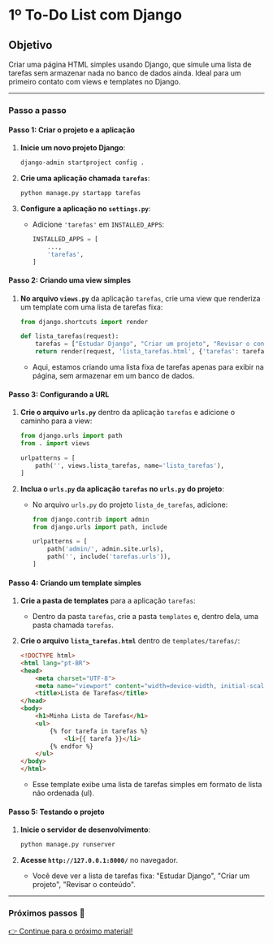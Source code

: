 # 1º To-Do List com Django

## Objetivo

Criar uma página HTML simples usando Django, que simule uma lista de tarefas sem armazenar nada no banco de dados ainda. Ideal para um primeiro contato com views e templates no Django.

---

### Passo a passo

#### Passo 1: Criar o projeto e a aplicação

1. **Inicie um novo projeto Django**:
   ```bash
   django-admin startproject config .
   ```

2. **Crie uma aplicação chamada `tarefas`**:
   ```bash
   python manage.py startapp tarefas
   ```

3. **Configure a aplicação no `settings.py`**:
   - Adicione `'tarefas'` em `INSTALLED_APPS`:
     ```python
     INSTALLED_APPS = [
         ...,
         'tarefas',
     ]
     ```

#### Passo 2: Criando uma view simples

1. **No arquivo `views.py`** da aplicação `tarefas`, crie uma view que renderiza um template com uma lista de tarefas fixa:
   ```python
   from django.shortcuts import render

   def lista_tarefas(request):
       tarefas = ["Estudar Django", "Criar um projeto", "Revisar o conteúdo"]
       return render(request, 'lista_tarefas.html', {'tarefas': tarefas})
   ```

   - Aqui, estamos criando uma lista fixa de tarefas apenas para exibir na página, sem armazenar em um banco de dados.

#### Passo 3: Configurando a URL

1. **Crie o arquivo `urls.py`** dentro da aplicação `tarefas` e adicione o caminho para a view:
   ```python
   from django.urls import path
   from . import views

   urlpatterns = [
       path('', views.lista_tarefas, name='lista_tarefas'),
   ]
   ```

2. **Inclua o `urls.py` da aplicação `tarefas` no `urls.py` do projeto**:
   - No arquivo `urls.py` do projeto `lista_de_tarefas`, adicione:
     ```python
     from django.contrib import admin
     from django.urls import path, include

     urlpatterns = [
         path('admin/', admin.site.urls),
         path('', include('tarefas.urls')),
     ]
     ```

#### Passo 4: Criando um template simples

1. **Crie a pasta de templates** para a aplicação `tarefas`:
   - Dentro da pasta `tarefas`, crie a pasta `templates` e, dentro dela, uma pasta chamada `tarefas`.

2. **Crie o arquivo `lista_tarefas.html`** dentro de `templates/tarefas/`:
   ```html
   <!DOCTYPE html>
   <html lang="pt-BR">
   <head>
       <meta charset="UTF-8">
       <meta name="viewport" content="width=device-width, initial-scale=1.0">
       <title>Lista de Tarefas</title>
   </head>
   <body>
       <h1>Minha Lista de Tarefas</h1>
       <ul>
           {% for tarefa in tarefas %}
               <li>{{ tarefa }}</li>
           {% endfor %}
       </ul>
   </body>
   </html>
   ```

   - Esse template exibe uma lista de tarefas simples em formato de lista não ordenada (ul).

#### Passo 5: Testando o projeto

1. **Inicie o servidor de desenvolvimento**:
   ```bash
   python manage.py runserver
   ```

2. **Acesse `http://127.0.0.1:8000/`** no navegador.
   - Você deve ver a lista de tarefas fixa: "Estudar Django", "Criar um projeto", "Revisar o conteúdo".

---

### Próximos passos 🚀

[👉 Continue para o próximo material!](https://github.com/RonierisonMaciel/senac/blob/main/Python/material/Django/2%C2%BA%20-%20etapa.md)

